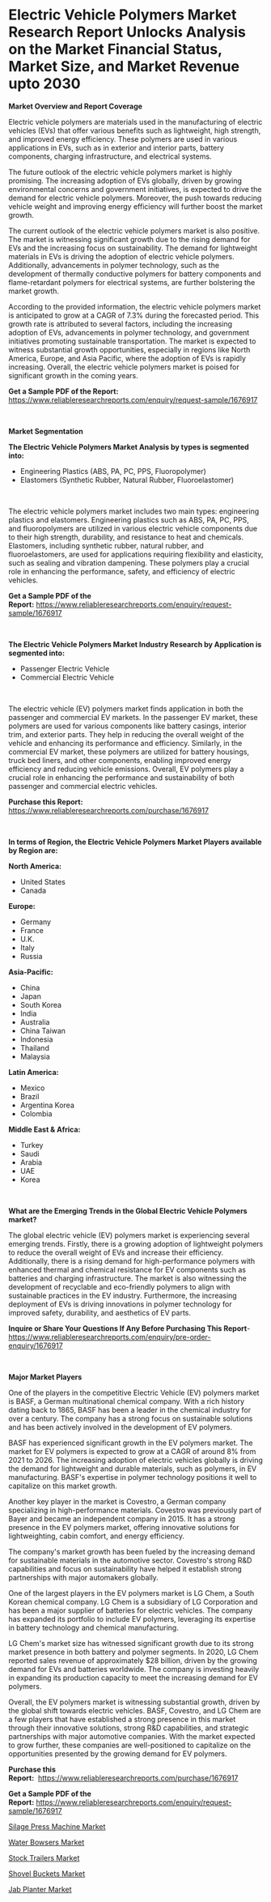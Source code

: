 <p><h1>Electric Vehicle Polymers Market Research Report Unlocks Analysis on the Market Financial Status, Market Size, and Market Revenue upto 2030</h1></p><p><strong>Market Overview and Report Coverage</strong></p>
<p><p>Electric vehicle polymers are materials used in the manufacturing of electric vehicles (EVs) that offer various benefits such as lightweight, high strength, and improved energy efficiency. These polymers are used in various applications in EVs, such as in exterior and interior parts, battery components, charging infrastructure, and electrical systems.</p><p>The future outlook of the electric vehicle polymers market is highly promising. The increasing adoption of EVs globally, driven by growing environmental concerns and government initiatives, is expected to drive the demand for electric vehicle polymers. Moreover, the push towards reducing vehicle weight and improving energy efficiency will further boost the market growth.</p><p>The current outlook of the electric vehicle polymers market is also positive. The market is witnessing significant growth due to the rising demand for EVs and the increasing focus on sustainability. The demand for lightweight materials in EVs is driving the adoption of electric vehicle polymers. Additionally, advancements in polymer technology, such as the development of thermally conductive polymers for battery components and flame-retardant polymers for electrical systems, are further bolstering the market growth.</p><p>According to the provided information, the electric vehicle polymers market is anticipated to grow at a CAGR of 7.3% during the forecasted period. This growth rate is attributed to several factors, including the increasing adoption of EVs, advancements in polymer technology, and government initiatives promoting sustainable transportation. The market is expected to witness substantial growth opportunities, especially in regions like North America, Europe, and Asia Pacific, where the adoption of EVs is rapidly increasing. Overall, the electric vehicle polymers market is poised for significant growth in the coming years.</p></p>
<p><strong>Get a Sample PDF of the Report:</strong> <a href="https://www.reliableresearchreports.com/enquiry/request-sample/1676917">https://www.reliableresearchreports.com/enquiry/request-sample/1676917</a></p>
<p>&nbsp;</p>
<p><strong>Market Segmentation</strong></p>
<p><strong>The Electric Vehicle Polymers Market Analysis by types is segmented into:</strong></p>
<p><ul><li>Engineering Plastics (ABS, PA, PC, PPS, Fluoropolymer)</li><li>Elastomers (Synthetic Rubber, Natural Rubber, Fluoroelastomer)</li></ul></p>
<p>&nbsp;</p>
<p><p>The electric vehicle polymers market includes two main types: engineering plastics and elastomers. Engineering plastics such as ABS, PA, PC, PPS, and fluoropolymers are utilized in various electric vehicle components due to their high strength, durability, and resistance to heat and chemicals. Elastomers, including synthetic rubber, natural rubber, and fluoroelastomers, are used for applications requiring flexibility and elasticity, such as sealing and vibration dampening. These polymers play a crucial role in enhancing the performance, safety, and efficiency of electric vehicles.</p></p>
<p><strong>Get a Sample PDF of the Report:</strong>&nbsp;<a href="https://www.reliableresearchreports.com/enquiry/request-sample/1676917">https://www.reliableresearchreports.com/enquiry/request-sample/1676917</a></p>
<p>&nbsp;</p>
<p><strong>The Electric Vehicle Polymers Market Industry Research by Application is segmented into:</strong></p>
<p><ul><li>Passenger Electric Vehicle</li><li>Commercial Electric Vehicle</li></ul></p>
<p>&nbsp;</p>
<p><p>The electric vehicle (EV) polymers market finds application in both the passenger and commercial EV markets. In the passenger EV market, these polymers are used for various components like battery casings, interior trim, and exterior parts. They help in reducing the overall weight of the vehicle and enhancing its performance and efficiency. Similarly, in the commercial EV market, these polymers are utilized for battery housings, truck bed liners, and other components, enabling improved energy efficiency and reducing vehicle emissions. Overall, EV polymers play a crucial role in enhancing the performance and sustainability of both passenger and commercial electric vehicles.</p></p>
<p><strong>Purchase this Report:</strong>&nbsp; <a href="https://www.reliableresearchreports.com/purchase/1676917">https://www.reliableresearchreports.com/purchase/1676917</a></p>
<p>&nbsp;</p>
<p><strong>In terms of Region, the Electric Vehicle Polymers Market Players available by Region are:</strong></p>
<p>
    <p> <strong> North America: </strong>
        <ul>
            <li>United States</li>
            <li>Canada</li>
        </ul>
        </p> 
    <p> <strong> Europe: </strong>
        <ul>
            <li>Germany</li>
            <li>France</li>
            <li>U.K.</li>
            <li>Italy</li>
            <li>Russia</li>
        </ul>
        </p> 
    <p> <strong> Asia-Pacific: </strong>
        <ul>
            <li>China</li>
            <li>Japan</li>
            <li>South Korea</li>
            <li>India</li>
            <li>Australia</li>
            <li>China Taiwan</li>
            <li>Indonesia</li>
            <li>Thailand</li>
            <li>Malaysia</li>
        </ul>
        </p> 
    <p> <strong> Latin America: </strong>
        <ul>
            <li>Mexico</li>
            <li>Brazil</li>
            <li>Argentina Korea</li>
            <li>Colombia</li>
        </ul>
        </p> 
    <p> <strong> Middle East & Africa: </strong>
        <ul>
            <li>Turkey</li>
            <li>Saudi</li>
            <li>Arabia</li>
            <li>UAE</li>
            <li>Korea</li>
        </ul>
    </p>
    </p>
<p>&nbsp;</p>
<p><strong>What are the Emerging Trends in the Global Electric Vehicle Polymers market?</strong></p>
<p><p>The global electric vehicle (EV) polymers market is experiencing several emerging trends. Firstly, there is a growing adoption of lightweight polymers to reduce the overall weight of EVs and increase their efficiency. Additionally, there is a rising demand for high-performance polymers with enhanced thermal and chemical resistance for EV components such as batteries and charging infrastructure. The market is also witnessing the development of recyclable and eco-friendly polymers to align with sustainable practices in the EV industry. Furthermore, the increasing deployment of EVs is driving innovations in polymer technology for improved safety, durability, and aesthetics of EV parts.</p></p>
<p><strong>Inquire or Share Your Questions If Any Before Purchasing This Report</strong>- <a href="https://www.reliableresearchreports.com/enquiry/pre-order-enquiry/1676917">https://www.reliableresearchreports.com/enquiry/pre-order-enquiry/1676917</a></p>
<p>&nbsp;</p>
<p><strong>Major Market Players</strong></p>
<p><p>One of the players in the competitive Electric Vehicle (EV) polymers market is BASF, a German multinational chemical company. With a rich history dating back to 1865, BASF has been a leader in the chemical industry for over a century. The company has a strong focus on sustainable solutions and has been actively involved in the development of EV polymers.</p><p>BASF has experienced significant growth in the EV polymers market. The market for EV polymers is expected to grow at a CAGR of around 8% from 2021 to 2026. The increasing adoption of electric vehicles globally is driving the demand for lightweight and durable materials, such as polymers, in EV manufacturing. BASF's expertise in polymer technology positions it well to capitalize on this market growth.</p><p>Another key player in the market is Covestro, a German company specializing in high-performance materials. Covestro was previously part of Bayer and became an independent company in 2015. It has a strong presence in the EV polymers market, offering innovative solutions for lightweighting, cabin comfort, and energy efficiency.</p><p>The company's market growth has been fueled by the increasing demand for sustainable materials in the automotive sector. Covestro's strong R&D capabilities and focus on sustainability have helped it establish strong partnerships with major automakers globally.</p><p>One of the largest players in the EV polymers market is LG Chem, a South Korean chemical company. LG Chem is a subsidiary of LG Corporation and has been a major supplier of batteries for electric vehicles. The company has expanded its portfolio to include EV polymers, leveraging its expertise in battery technology and chemical manufacturing.</p><p>LG Chem's market size has witnessed significant growth due to its strong market presence in both battery and polymer segments. In 2020, LG Chem reported sales revenue of approximately $28 billion, driven by the growing demand for EVs and batteries worldwide. The company is investing heavily in expanding its production capacity to meet the increasing demand for EV polymers.</p><p>Overall, the EV polymers market is witnessing substantial growth, driven by the global shift towards electric vehicles. BASF, Covestro, and LG Chem are a few players that have established a strong presence in this market through their innovative solutions, strong R&D capabilities, and strategic partnerships with major automotive companies. With the market expected to grow further, these companies are well-positioned to capitalize on the opportunities presented by the growing demand for EV polymers.</p></p>
<p><strong>Purchase this Report:</strong>&nbsp;&nbsp;<a href="https://www.reliableresearchreports.com/purchase/1676917">https://www.reliableresearchreports.com/purchase/1676917</a></p>
<p></p>
<p><strong>Get a Sample PDF of the Report:</strong>&nbsp;<a href="https://www.reliableresearchreports.com/enquiry/request-sample/1676917">https://www.reliableresearchreports.com/enquiry/request-sample/1676917</a></p>
<p><p><a href="https://medium.com/@lorenzmayer1995/silage-press-machine-market-trends-forecast-and-competitive-analysis-to-2030-1015c8bdf9cd">Silage Press Machine Market</a></p><p><a href="https://medium.com/@reganklocko456458/water-bowsers-market-size-reveals-the-best-marketing-channels-in-global-industry-67e23b7df9d2">Water Bowsers Market</a></p><p><a href="https://medium.com/@evalynkoepp98698/stock-trailers-market-research-report-its-history-and-forecast-2023-to-2030-f5492e406152">Stock Trailers Market</a></p><p><a href="https://medium.com/@noelkunzei1/shovel-buckets-market-outlook-industry-overview-and-forecast-2023-to-2030-62854ffbad09">Shovel Buckets Market</a></p><p><a href="https://medium.com/@merrittrice2023/jab-planter-market-insight-market-trends-growth-forecasted-from-2023-to-2030-65d883aefabc">Jab Planter Market</a></p></p>